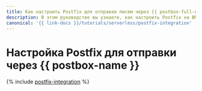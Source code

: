 ```yaml
---
title: Как настроить Postfix для отправки писем через {{ postbox-full-name }}
description: В этом руководстве вы узнаете, как настроить Postfix на ВМ в {{ yandex-cloud }} для отправки писем через {{ postbox-name }}.
canonical: '{{ link-docs }}/tutorials/serverless/postfix-integration'
---
```


# Настройка Postfix для отправки через {{ postbox-name }}

{% include [postfix-integration](../../_tutorials/serverless/postfix-integration.md) %}


